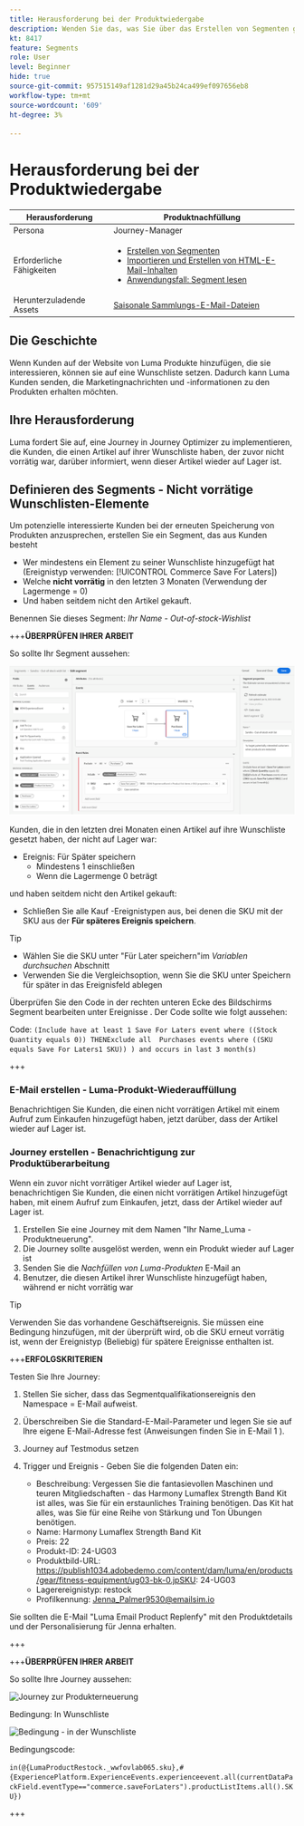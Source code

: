 ```yaml
---
title: Herausforderung bei der Produktwiedergabe
description: Wenden Sie das, was Sie über das Erstellen von Segmenten gelernt haben, an und testen Sie Ihre Fähigkeiten.
kt: 8417
feature: Segments
role: User
level: Beginner
hide: true
source-git-commit: 957515149af1281d29a45b24ca499ef097656eb8
workflow-type: tm+mt
source-wordcount: '609'
ht-degree: 3%

---
```



# Herausforderung bei der Produktwiedergabe

| Herausforderung | Produktnachfüllung |
|---|---|
| Persona | Journey-Manager |
| Erforderliche Fähigkeiten | <ul><li>[Erstellen von Segmenten](https://experienceleague.adobe.com/docs/journey-optimizer-learn/tutorials/create-segments.html?lang=en)</li><li> [Importieren und Erstellen von HTML-E-Mail-Inhalten](https://experienceleague.adobe.com/docs/journey-optimizer-learn/tutorials/create-messages/import-and-author-html-email-content.html?lang=en)</li><li>[Anwendungsfall: Segment lesen](https://experienceleague.adobe.com/docs/journey-optimizer-learn/tutorials/create-journeys/use-case-read-segment.html?lang=en)</li> |
| Herunterzuladende Assets | [Saisonale Sammlungs-E-Mail-Dateien](/help/challenges/assets/email-assets/emails-seasonal-collection-announcement.zip) |

## Die Geschichte

Wenn Kunden auf der Website von Luma Produkte hinzufügen, die sie interessieren, können sie auf eine Wunschliste setzen. Dadurch kann Luma Kunden senden, die Marketingnachrichten und -informationen zu den Produkten erhalten möchten.

## Ihre Herausforderung

Luma fordert Sie auf, eine Journey in Journey Optimizer zu implementieren, die Kunden, die einen Artikel auf ihrer Wunschliste haben, der zuvor nicht vorrätig war, darüber informiert, wenn dieser Artikel wieder auf Lager ist.

## Definieren des Segments - Nicht vorrätige Wunschlisten-Elemente

Um potenzielle interessierte Kunden bei der erneuten Speicherung von Produkten anzusprechen, erstellen Sie ein Segment, das aus Kunden besteht

* Wer mindestens ein Element zu seiner Wunschliste hinzugefügt hat (Ereignistyp verwenden: [!UICONTROL Commerce Save For Laters])
* Welche **nicht vorrätig** in den letzten 3 Monaten (Verwendung der Lagermenge = 0)
* Und haben seitdem nicht den Artikel gekauft.

Benennen Sie dieses Segment: *Ihr Name - Out-of-stock-Wishlist*

+++**ÜBERPRÜFEN IHRER ARBEIT**

So sollte Ihr Segment aussehen:

![Segment - Nicht vorrätige Wunschlisten-Elemente](/help/challenges/assets/C1-S2.png)

Kunden, die in den letzten drei Monaten einen Artikel auf ihre Wunschliste gesetzt haben, der nicht auf Lager war:

* Ereignis: Für Später speichern
   * Mindestens 1 einschließen
   * Wenn die Lagermenge 0 beträgt

und haben seitdem nicht den Artikel gekauft:

* Schließen Sie alle Kauf -Ereignistypen aus, bei denen die SKU mit der SKU aus der **Für späteres Ereignis speichern**.

>[!TIP]
> * Wählen Sie die SKU unter &quot;Für Later speichern&quot;im *Variablen durchsuchen* Abschnitt
> * Verwenden Sie die Vergleichsoption, wenn Sie die SKU unter Speichern für später in das Ereignisfeld ablegen


Überprüfen Sie den Code in der rechten unteren Ecke des Bildschirms Segment bearbeiten unter Ereignisse . Der Code sollte wie folgt aussehen:

Code:
```(Include have at least 1 Save For Laters event where ((Stock Quantity equals 0)) THENExclude all  Purchases events where ((SKU equals Save For Laters1 SKU)) ) and occurs in last 3 month(s)```

+++

### E-Mail erstellen - Luma-Produkt-Wiederauffüllung

Benachrichtigen Sie Kunden, die einen nicht vorrätigen Artikel mit einem Aufruf zum Einkaufen hinzugefügt haben, jetzt darüber, dass der Artikel wieder auf Lager ist.

### Journey erstellen - Benachrichtigung zur Produktüberarbeitung

Wenn ein zuvor nicht vorrätiger Artikel wieder auf Lager ist, benachrichtigen Sie Kunden, die einen nicht vorrätigen Artikel hinzugefügt haben, mit einem Aufruf zum Einkaufen, jetzt, dass der Artikel wieder auf Lager ist.

1. Erstellen Sie eine Journey mit dem Namen &quot;Ihr Name_Luma - Produktneuerung&quot;.
1. Die Journey sollte ausgelöst werden, wenn ein Produkt wieder auf Lager ist
1. Senden Sie die *Nachfüllen von Luma-Produkten* E-Mail an
1. Benutzer, die diesen Artikel ihrer Wunschliste hinzugefügt haben, während er nicht vorrätig war

>[!TIP]
>
> Verwenden Sie das vorhandene Geschäftsereignis. Sie müssen eine Bedingung hinzufügen, mit der überprüft wird, ob die SKU erneut vorrätig ist, wenn der Ereignistyp (Beliebig) für spätere Ereignisse enthalten ist.

+++**ERFOLGSKRITERIEN**

Testen Sie Ihre Journey:

1. Stellen Sie sicher, dass das Segmentqualifikationsereignis den Namespace = E-Mail aufweist.
1. Überschreiben Sie die Standard-E-Mail-Parameter und legen Sie sie auf Ihre eigene E-Mail-Adresse fest (Anweisungen finden Sie in E-Mail 1 ).
1. Journey auf Testmodus setzen
1. Trigger und Ereignis - Geben Sie die folgenden Daten ein:

   * Beschreibung: Vergessen Sie die fantasievollen Maschinen und teuren Mitgliedschaften - das Harmony Lumaflex Strength Band Kit ist alles, was Sie für ein erstaunliches Training benötigen. Das Kit hat alles, was Sie für eine Reihe von Stärkung und Ton Übungen benötigen.
   * Name: Harmony Lumaflex Strength Band Kit
   * Preis: 22
   * Produkt-ID: 24-UG03
   * Produktbild-URL: https://publish1034.adobedemo.com/content/dam/luma/en/products/gear/fitness-equipment/ug03-bk-0.jpSKU: 24-UG03
   * Lagerereignistyp: restock
   * Profilkennung: Jenna_Palmer9530@emailsim.io

Sie sollten die E-Mail &quot;Luma Email Product Replenfy&quot; mit den Produktdetails und der Personalisierung für Jenna erhalten.

+++

+++**ÜBERPRÜFEN IHRER ARBEIT**

So sollte Ihre Journey aussehen:

![Journey zur Produkterneuerung](/help/challenges/assets/c3-j3-journey.png)

Bedingung: In Wunschliste

![Bedingung - in der Wunschliste](/help/challenges/assets/c3-j3-condition.png)

Bedingungscode:

```in(@{LumaProductRestock._wwfovlab065.sku},#{ExperiencePlatform.ExperienceEvents.experienceevent.all(currentDataPackField.eventType=="commerce.saveForLaters").productListItems.all().SKU})```

+++
